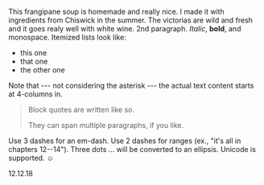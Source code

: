 This frangipane soup is homemade and really nice. I made it with ingredients from Chiswick in the summer. The victorias are wild and fresh and it goes realy well with white wine. 2nd paragraph. *Italic*, **bold**, and monospace. Itemized lists
look like:

* this one
* that one
* the other one

Note that --- not considering the asterisk --- the actual text
content starts at 4-columns in.

> Block quotes are
> written like so.
>
> They can span multiple paragraphs,
> if you like.

Use 3 dashes for an em-dash. Use 2 dashes for ranges (ex., "it's all
in chapters 12--14"). Three dots ... will be converted to an ellipsis.
Unicode is supported. ☺

12.12.18
